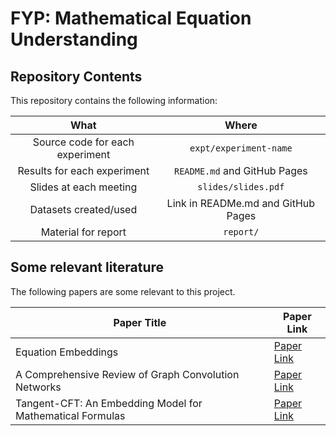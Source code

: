 # FYP: Mathematical Equation Understanding

## Repository Contents

This repository contains the following information:

|               What               |                Where               |
|:--------------------------------:|:----------------------------------:|
| Source code for each experiment  |       `expt/experiment-name`       |
|    Results for each experiment   |    `README.md` and GitHub Pages    |
|      Slides at each meeting      |         `slides/slides.pdf`        |
|       Datasets created/used      | Link in READMe.md and GitHub Pages |
|        Material for report       |              `report/`             |


## Some relevant literature

The following papers are some relevant to this project.

| Paper Title                                               | Paper Link                                                              |
|-----------------------------------------------------------|-------------------------------------------------------------------------|
| Equation Embeddings                                       | [Paper Link](https://arxiv.org/abs/1803.09123)                          |
| A Comprehensive Review of Graph Convolution Networks      | [Paper Link](https://arxiv.org/pdf/1901.00596.pdf)                      |
| Tangent-CFT: An Embedding Model for Mathematical Formulas | [Paper Link](https://www.cs.rit.edu/~rlaz/files/Mansouri_ICTIR2019.pdf) |
